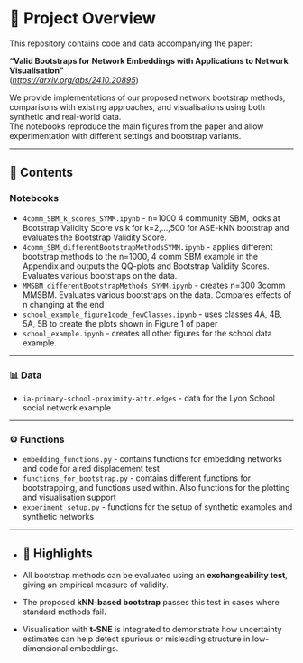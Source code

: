 # 📘 Project Overview

This repository contains code and data accompanying the paper:

**“Valid Bootstraps for Network Embeddings with Applications to Network Visualisation”**  
(*https://arxiv.org/abs/2410.20895*)

We provide implementations of our proposed network bootstrap methods, comparisons with existing approaches, and visualisations using both synthetic and real-world data.  
The notebooks reproduce the main figures from the paper and allow experimentation with different settings and bootstrap variants.

---

## 📂 Contents

### Notebooks

- `4comm_SBM_k_scores_SYMM.ipynb` - n=1000 4 community SBM, looks at Bootstrap Validity Score vs k for k=2,...,500 for ASE-kNN bootstrap and evaluates the Bootstrap Validity Score. 
- `4comm_SBM_differentBootstrapMethodsSYMM.ipynb` - applies different bootstrap methods to the n=1000, 4 comm SBM example in the Appendix and outputs the QQ-plots and Bootstrap Validity Scores. Evaluates various bootstraps on the data. 
- `MMSBM_differentBootstrapMethods_SYMM.ipynb` - creates n=300 3comm MMSBM. Evaluates various bootstraps on the data. Compares effects of n changing at the end
- `school_example_figure1code_fewClasses.ipynb` - uses classes 4A, 4B, 5A, 5B to create the plots shown in Figure 1 of paper
- `school_example.ipynb` - creates all other figures for the school data example. 


---

### 📊 Data

- `ia-primary-school-proximity-attr.edges` - data for the Lyon School social network example


---

### ⚙️ Functions

- `embedding_functions.py` - contains functions for embedding networks and code for aired displacement test
- `functions_for_bootstrap.py` - contains different functions for bootstrapping, and functions used within. Also functions for the plotting and visualisation support
- `experiment_setup.py` - functions for the setup of synthetic examples and synthetic networks

---

- ## 📌 Highlights

- All bootstrap methods can be evaluated using an **exchangeability test**, giving an empirical measure of validity.
- The proposed **kNN-based bootstrap** passes this test in cases where standard methods fail.
- Visualisation with **t-SNE** is integrated to demonstrate how uncertainty estimates can help detect spurious or misleading structure in low-dimensional embeddings.
